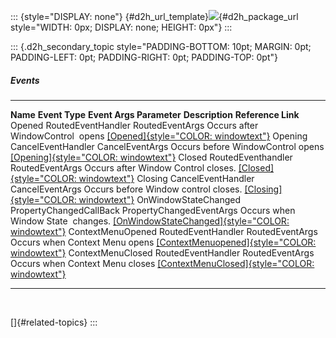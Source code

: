 ::: {style="DISPLAY: none"}
[](ms-xhelp:///?Id=d2h_url_template){#d2h_url_template}![](!package_url!){#d2h_package_url style="WIDTH: 0px; DISPLAY: none; HEIGHT: 0px"}
:::

::: {.d2h_secondary_topic style="PADDING-BOTTOM: 10pt; MARGIN: 0pt; PADDING-LEFT: 0pt; PADDING-RIGHT: 0pt; PADDING-TOP: 0pt"}
##### Events

  ---------------------- ------------------------- -------------------------- -------------------------------------- ----------------------------------------------------------------------------------------------------------------------------------------------------------------------------------------------------------------------------------------
  **Name**               **Event Type**            **Event Args Parameter**   **Description**                        **Reference Link**
  Opened                 RoutedEventHandler        RoutedEventArgs            Occurs after WindowControl  opens      [[Opened]{style="COLOR: windowtext"}](../../../../../../../../Documents%20and%20Settings/riaj/Desktop/styling%20for%20ui%20silverlight/tools%20silverlight/tools%20part%202.docx#_Opened_–_The_1)
  Opening                CancelEventHandler        CancelEventArgs            Occurs before WindowControl opens      [[Opening]{style="COLOR: windowtext"}](../../../../../../../../Documents%20and%20Settings/riaj/Desktop/styling%20for%20ui%20silverlight/tools%20silverlight/tools%20part%202.docx#_Opening_–_The_1)
  Closed                 RoutedEventhandler        RoutedEventArgs            Occurs after Window Control closes.    [[Closed]{style="COLOR: windowtext"}](../../../../../../../../Documents%20and%20Settings/riaj/Desktop/styling%20for%20ui%20silverlight/tools%20silverlight/tools%20part%202.docx#_Closed_–_The_1)
  Closing                CancelEventHandler        CancelEventArgs            Occurs before Window control closes.   [[Closing]{style="COLOR: windowtext"}](../../../../../../../../Documents%20and%20Settings/riaj/Desktop/styling%20for%20ui%20silverlight/tools%20silverlight/tools%20part%202.docx#_Closing_–_The_1)
  OnWindowStateChanged   PropertyChangedCallBack   PropertyChangedEventArgs   Occurs when Window State  changes.     [[OnWindowStateChanged]{style="COLOR: windowtext"}](../../../../../../../../Documents%20and%20Settings/riaj/Desktop/styling%20for%20ui%20silverlight/tools%20silverlight/tools%20part%202.docx#_OnWindowStateChanged-The_event_occu_1)
  ContextMenuOpened      RoutedEventHandler        RoutedEventArgs            Occurs when Context Menu opens         [[ContextMenuopened]{style="COLOR: windowtext"}](../../../../../../../../Documents%20and%20Settings/riaj/Desktop/styling%20for%20ui%20silverlight/tools%20silverlight/tools%20part%202.docx#_ContextMenuOpened_–_The_1)
  ContextMenuClosed      RoutedEventHandler        RoutedEventArgs            Occurs when Context Menu closes        [[ContextMenuClosed]{style="COLOR: windowtext"}](../../../../../../../../Documents%20and%20Settings/riaj/Desktop/styling%20for%20ui%20silverlight/tools%20silverlight/tools%20part%202.docx#_ContextMenuClosed_–_The_1)
  ---------------------- ------------------------- -------------------------- -------------------------------------- ----------------------------------------------------------------------------------------------------------------------------------------------------------------------------------------------------------------------------------------

 

[]{#related-topics}
:::
